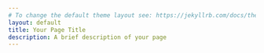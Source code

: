 ```yaml
---
# To change the default theme layout see: https://jekyllrb.com/docs/themes/#overriding-theme-defaults
layout: default
title: Your Page Title
description: A brief description of your page
---
```


